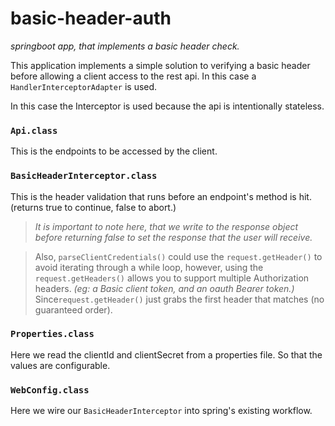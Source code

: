 # basic-header-auth
_springboot app, that implements a basic header check._

This application implements a simple solution to verifying a basic header before allowing a client access to the rest api.
In this case a `HandlerInterceptorAdapter` is used.

In this case the Interceptor is used because the api is intentionally stateless.


### `Api.class`
This is the endpoints to be accessed by the client.

### `BasicHeaderInterceptor.class`
This is the header validation that runs before an endpoint's method is hit. (returns true to continue, false to abort.)
> _It is important to note here, that we write to the response object before returning false to set the response that the user will receive._


> Also, `parseClientCredentials()` could use the `request.getHeader()` to avoid iterating through a while loop, however, using the `request.getHeaders()` allows you to support multiple Authorization headers. _(eg: a Basic client token, and an oauth Bearer token.)_ Since`request.getHeader()` just grabs the first header that matches (no guaranteed order).

### `Properties.class`
Here we read the clientId and clientSecret from a properties file. So that the values are configurable.

### `WebConfig.class`
Here we wire our `BasicHeaderInterceptor` into spring's existing workflow.
